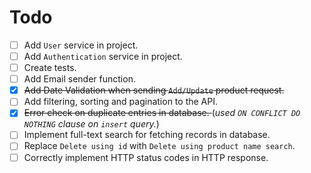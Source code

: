 # Todo

- [ ] Add `User` service in project.
- [ ] Add `Authentication` service in project.
- [ ] Create tests.
- [ ] Add Email sender function.
- [x] <strike>Add Date Validation when sending `Add/Update`  product request. </strike>
- [ ] Add filtering, sorting and pagination to the API.
- [x] <strike>Error check on duplicate entries in database. </strike> (*used `ON CONFLICT DO NOTHING` clause on `insert` query.*)
- [ ] Implement full-text search for fetching records in database.
- [ ] Replace `Delete using id` with `Delete using product name search`.
- [ ] Correctly implement HTTP status codes in HTTP response.

